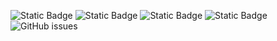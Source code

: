 ![Static Badge](https://img.shields.io/badge/blacklists-60-000000) ![Static Badge](https://img.shields.io/badge/blacklisted-2929571-cc0000) ![Static Badge](https://img.shields.io/badge/whitelisted-2243-00CC00) ![Static Badge](https://img.shields.io/badge/streaming_blacklist-28107-000000) ![GitHub issues](https://img.shields.io/github/issues/fabriziosalmi/blacklists)
